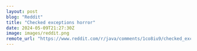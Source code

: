 ```yaml
---
layout: post
blog: "Reddit"
title: "Checked exceptions horror"
date: 2024-05-09T21:27:30Z
image: images/reddit.png
remote_url: "https://www.reddit.com/r/java/comments/1co8iu9/checked_exceptions_horror/"
---
```

